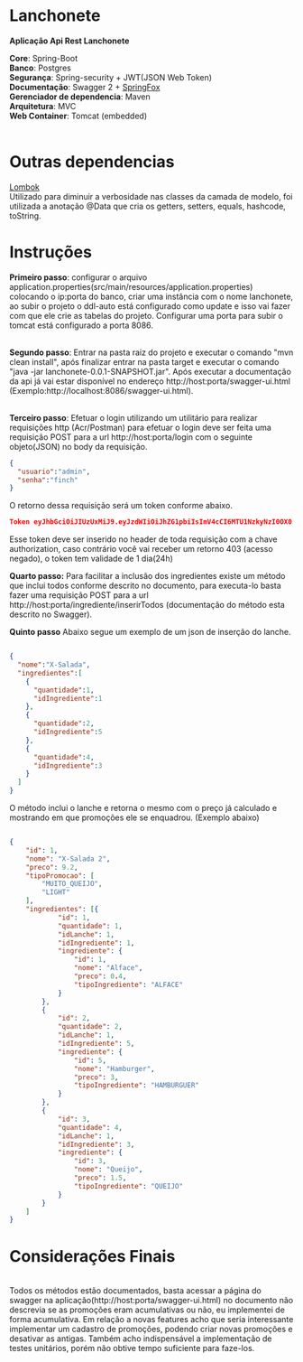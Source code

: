 # Lanchonete
<b>Aplicação Api Rest Lanchonete</b>
<body>
<b>Core</b>: Spring-Boot <br/>
<b>Banco</b>: Postgres <br/>
<b>Segurança</b>: Spring-security + JWT(JSON Web Token) <br/>
<b>Documentação</b>: Swagger 2 + <a href='https://github.com/springfox/springfox'>SpringFox</a><br/>
<b>Gerenciador de dependencia</b>: Maven <br/>
<b>Arquitetura</b>: MVC <br/>
<b>Web Container</b>: Tomcat (embedded)

<br/>
<br/>
<h1>Outras dependencias</h1>
<a href="https://projectlombok.org">Lombok</a> <br/>
Utilizado para diminuir a verbosidade nas classes da camada de modelo, foi utilizada a anotação @Data que cria os getters,
setters, equals, hashcode, toString.</br>

<h1>Instruções</h1>
<b>Primeiro passo</b>: configurar o arquivo application.properties(src/main/resources/application.properties) colocando o
ip:porta do banco, criar uma instância com o nome lanchonete, ao subir o projeto o ddl-auto está configurado como
update e isso vai fazer com que ele crie as tabelas do projeto. Configurar uma porta para subir o 
tomcat está configurado a porta 8086. <br/><br/>

<b>Segundo passo</b>: Entrar na pasta raiz do projeto e executar o comando "mvn clean install", após finalizar entrar
na pasta target e executar o comando "java -jar lanchonete-0.0.1-SNAPSHOT.jar". Após executar a documentação da api já vai
estar disponível no endereço http://host:porta/swagger-ui.html (Exemplo:http://localhost:8086/swagger-ui.html).<br/><br/>

<b>Terceiro passo</b>: Efetuar o login utilizando um utilitário para realizar requisições http 
(Acr/Postman) para efetuar o login deve ser feita uma requisição POST para a url http://host:porta/login com o seguinte objeto(JSON)
no body da requisição.<br/>

```json
{
  "usuario":"admin",
  "senha":"finch"
}
```

O retorno dessa requisição será um token conforme abaixo.

```json
Token eyJhbGciOiJIUzUxMiJ9.eyJzdWIiOiJhZG1pbiIsImV4cCI6MTU1NzkyNzI0OX0.xGAGzAy-p_33iHrnL1edZmYqmen_gGe2JLjX9_UrUFSjdbiFZ3boJxL63bpruuA9bWr7W-NnWgIR2YCQkh34kQ
```
Esse token deve ser inserido no header de toda requisição com a chave authorization, caso contrário você vai receber
um retorno 403 (acesso negado), o token tem validade de 1 dia(24h)<br/>

<b>Quarto passo:</b> Para facilitar a inclusão dos ingredientes existe um método que inclui todos conforme descrito no
documento, para executa-lo basta fazer uma requisição POST para a url http://host:porta/ingrediente/inserirTodos (documentação
do método esta descrito no Swagger).<br/>

<b>Quinto passo</b> Abaixo segue um exemplo de um json de inserção do lanche.

```json

{ 
  "nome":"X-Salada",
  "ingredientes":[
    { 
      "quantidade":1,
      "idIngrediente":1
    },
    { 
      "quantidade":2,
      "idIngrediente":5
    },
    { 
      "quantidade":4,
      "idIngrediente":3
    }
  ] 	
}

```

O método inclui o lanche e retorna o mesmo com o preço já calculado e mostrando em que promoções ele se enquadrou. (Exemplo abaixo)

```json

{
	"id": 1,
	"nome": "X-Salada 2",
	"preco": 9.2,
	"tipoPromocao": [
		"MUITO_QUEIJO",
		"LIGHT"
	],
	"ingredientes": [{
			"id": 1,
			"quantidade": 1,
			"idLanche": 1,
			"idIngrediente": 1,
			"ingrediente": {
				"id": 1,
				"nome": "Alface",
				"preco": 0.4,
				"tipoIngrediente": "ALFACE"
			}
		},
		{
			"id": 2,
			"quantidade": 2,
			"idLanche": 1,
			"idIngrediente": 5,
			"ingrediente": {
				"id": 5,
				"nome": "Hamburger",
				"preco": 3,
				"tipoIngrediente": "HAMBURGUER"
			}
		},
		{
			"id": 3,
			"quantidade": 4,
			"idLanche": 1,
			"idIngrediente": 3,
			"ingrediente": {
				"id": 3,
				"nome": "Queijo",
				"preco": 1.5,
				"tipoIngrediente": "QUEIJO"
			}
		}
	]
}


```
<h1>Considerações Finais</h1><br/>
Todos os métodos estão documentados, basta acessar a página do swagger na aplicação(http://host:porta/swagger-ui.html)
no documento não descrevia se as promoções eram acumulativas ou não, eu implementei de forma acumulativa. Em relação a 
novas features acho que seria interessante implementar um cadastro de promoções, podendo criar novas promoções e desativar
as antigas. Também acho indispensável a implementação de testes unitários, porém não obtive tempo suficiente para faze-los. 
</body>





